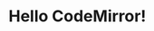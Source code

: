 # Hello CodeMirror!

<script>
  import {Parser} from "src/client/tree-sitter.js"
  window.TreeSitter = Parser
  import md5 from "./../external/md5.js"
   
  ""
</script>

<script>
  import {setConfig} from "../core/config.js"

  var baseDir = lively.query(this, "lively-container").getDir()
  setConfig({baseURL: baseDir + '../'})
</script>

<script>

import {} from './scm-editor.js';

await (<scm-editor text="let a = 231" language="javascript" extensions="javascript:base javascript:smileys"></scm-editor>)

</script>
